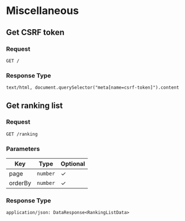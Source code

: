 # Miscellaneous

## Get CSRF token

### Request

```
GET /
```

### Response Type

```
text/html, document.querySelector("meta[name=csrf-token]").content
```

## Get ranking list

### Request

```
GET /ranking
```

### Parameters

| Key | Type | Optional |
|-|-|-|
| page | `number` | ✓ |
| orderBy | `number` | ✓ |

### Response Type

```
application/json: DataResponse<RankingListData>
```
